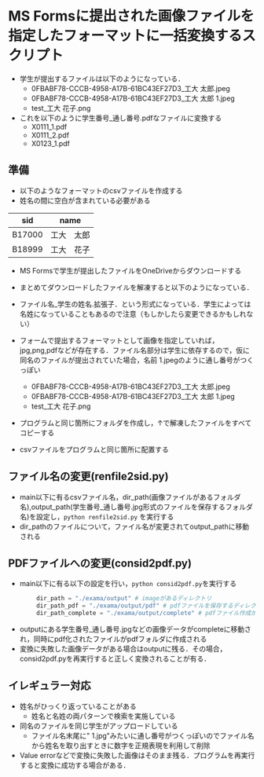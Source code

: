 # MS Formsに提出された画像ファイルを指定したフォーマットに一括変換するスクリプト
- 学生が提出するファイルは以下のようになっている．
  - 0FBABF78-CCCB-4958-A17B-61BC43EF27D3_工大 太郎.jpeg
  - 0FBABF78-CCCB-4958-A17B-61BC43EF27D3_工大 太郎 1.jpeg
  - test_工大 花子.png
- これを以下のように学生番号_通し番号.pdfなファイルに変換する
  - X0111_1.pdf
  - X0111_2.pdf
  - X0123_1.pdf


## 準備
- 以下のようなフォーマットのcsvファイルを作成する
- 姓名の間に空白が含まれている必要がある

|sid	|name|
|----|----|
|B17000	|工大　太郎|
|B18999	|工大　花子|

- MS Formsで学生が提出したファイルをOneDriveからダウンロードする
- まとめてダウンロードしたファイルを解凍すると以下のようになっている．
- ファイル名_学生の姓名.拡張子．という形式になっている．学生によっては名姓になっていることもあるので注意（もしかしたら変更できるかもしれない）
- フォームで提出するフォーマットとして画像を指定していれば，jpg,png,pdfなどが存在する．ファイル名部分は学生に依存するので，仮に同名のファイルが提出されていた場合，名前 1.jpegのように通し番号がつくっぽい
  - 0FBABF78-CCCB-4958-A17B-61BC43EF27D3_工大 太郎.jpeg
  - 0FBABF78-CCCB-4958-A17B-61BC43EF27D3_工大 太郎 1.jpeg
  - test_工大 花子.png

- プログラムと同じ箇所にフォルダを作成し，↑で解凍したファイルをすべてコピーする
- csvファイルをプログラムと同じ箇所に配置する

## ファイル名の変更(renfile2sid.py)
- main以下に有るcsvファイル名，dir_path(画像ファイルがあるフォルダ名),output_path(学生番号_通し番号.jpg形式のファイルを保存するフォルダ名)を設定し，`python renfile2sid.py` を実行する
- dir_pathのファイルについて，ファイル名が変更されてoutput_pathに移動される

## PDFファイルへの変更(consid2pdf.py)
- main以下に有る以下の設定を行い，`python consid2pdf.py`を実行する
```python
        dir_path = "./exama/output" # imageがあるディレクトリ
        dir_path_pdf = "./exama/output/pdf" # pdfファイルを保存するディレクトリ
        dir_path_complete = "./exama/output/complete" # pdfファイル作成が完了したimageファイルを置くディレクトリ
```
- outputにある学生番号_通し番号.jpgなどの画像データがcompleteに移動され，同時にpdf化されたファイルがpdfフォルダに作成される
- 変換に失敗した画像データがある場合はoutputに残る．その場合，consid2pdf.pyを再実行すると正しく変換されることが有る．

## イレギュラー対応
- 姓名がひっくり返っていることがある
  - 姓名と名姓の両パターンで検索を実施している
- 同名のファイルを同じ学生がアップロードしている
  - ファイル名末尾に" 1.jpg"みたいに通し番号がつくっぽいのでファイル名から姓名を取り出すときに数字を正規表現を利用して削除
- Value errorなどで変換に失敗した画像はそのまま残る．プログラムを再実行すると変換に成功する場合がある．
